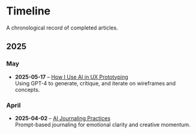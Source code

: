 # Timeline

A chronological record of completed articles.

## 2025

### May
- **2025-05-17** – [How I Use AI in UX Prototyping](./articles/20250517-ai-in-ux-prototyping/)  
  Using GPT-4 to generate, critique, and iterate on wireframes and concepts.

### April
- **2025-04-02** – [AI Journaling Practices](./articles/20250402-ai-journaling/)  
  Prompt-based journaling for emotional clarity and creative momentum.
